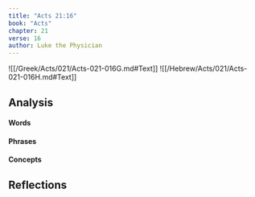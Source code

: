 ```yaml
---
title: "Acts 21:16"
book: "Acts"
chapter: 21
verse: 16
author: Luke the Physician
---
```

![[/Greek/Acts/021/Acts-021-016G.md#Text]]
![[/Hebrew/Acts/021/Acts-021-016H.md#Text]]

## Analysis

#### Words

#### Phrases

#### Concepts

## Reflections
